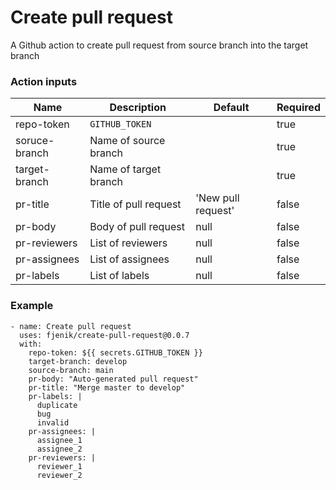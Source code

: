 # Create pull request

A Github action to create pull request from source branch into the target branch

### Action inputs

| Name          | Description           | Default            | Required |
|---------------|-----------------------|--------------------|----------|
| repo-token    | `GITHUB_TOKEN`        |                    | true     |
| soruce-branch | Name of source branch |                    | true     |
| target-branch | Name of target branch |                    | true     |
| pr-title      | Title of pull request | 'New pull request' | false    |
| pr-body       | Body of pull request  | null               | false    |
| pr-reviewers  | List of reviewers     | null               | false    |
| pr-assignees  | List of assignees     | null               | false    |
| pr-labels     | List of labels        | null               | false    |

### Example

```
- name: Create pull request
  uses: fjenik/create-pull-request@0.0.7
  with:
    repo-token: ${{ secrets.GITHUB_TOKEN }}
    target-branch: develop
    source-branch: main
    pr-body: "Auto-generated pull request"
    pr-title: "Merge master to develop"
    pr-labels: |
      duplicate
      bug
      invalid
    pr-assignees: |
      assignee_1
      assignee_2
    pr-reviewers: |
      reviewer_1
      reviewer_2
```
